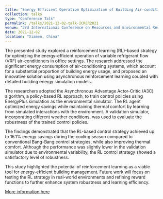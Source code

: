```yaml
---
title: "Energy Efficient Operation Optimization of Building Air-conditioners via Simulator-assisted Asynchronous Reinforcement Learning"
collection: talks
type: "Conference Talk"
permalink: /talks/2021-12-02-talk-ICRER2021
venue: "3rd International Conference on Resources and Environmental Research (ICRER 2021)"
date: 2021-12-02
location: "Xiamen, China"
---
```

The presented study explored a reinforcement learning (RL)-based strategy for optimizing the energy-efficient operation of variable refrigerant flow (VRF) air-conditioners in office settings. The research addressed the significant energy consumption of air-conditioning systems, which account for a substantial proportion of building energy usage, and proposed an innovative solution using asynchronous reinforcement learning coupled with detailed building energy simulation models.

The researchers adopted the Asynchronous Advantage Actor-Critic (A3C) algorithm, a policy-based RL approach, to train control policies using EnergyPlus simulation as the environmental simulator. The RL agent optimized energy savings while maintaining thermal comfort by learning from simulated interactions with the environment. A validation simulator, incorporating different weather conditions, was used to evaluate the robustness of the trained control policies.

The findings demonstrated that the RL-based control strategy achieved up to 16.1% energy savings during the cooling season compared to conventional Bang-Bang control strategies, while also improving thermal comfort. Although the performance was slightly lower in the validation simulator due to environmental variability, the RL control strategy showed a satisfactory level of robustness.

This study highlighted the potential of reinforcement learning as a viable tool for energy-efficient building management. Future work will focus on testing the RL strategy in real-world environments and refining reward functions to further enhance system robustness and learning efficiency.

[More information here](https://iopscience.iop.org/issue/1755-1315/1048/1)
